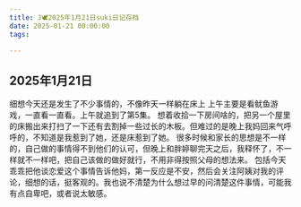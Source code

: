 ```yaml
---
title: J🕊️2025年1月21日suki日记存档
date: 2025-01-21 00:00:00
tags:

---
```


## 2025年1月21日

细想今天还是发生了不少事情的，不像昨天一样躺在床上
上午主要是看鱿鱼游戏，一直看一直看。上午就追到了第5集。
想着收拾一下房间啥的，把另一个屋里的床搬出来打扫了一下还有去割掉一些过长的木板。但难过的是晚上我妈回来气呼呼的，不知道是我惹到了她，还是床惹到了她。
很多时候和家长的思想是不一样的，自己做的事情得不到他们的认可，但晚上和胖婷聊完天之后，我释怀了，不一样就不一样吧，把自己该做的做好就行，不用非得按照父母的想法来。
包括今天乖乖把他谈恋爱这个事情告诉他妈，第一反应是不安，然后会关注阿姨对我的评论，细想的话，挺客观的。我也说不清楚为什么想过早的问清楚这件事情，可能我有点自卑吧，或者说太敏感。

